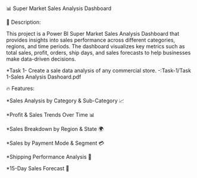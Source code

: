 📊 Super Market Sales Analysis Dashboard

📌 Description:

This project is a Power BI Super Market Sales Analysis Dashboard that provides insights into sales performance across different categories, regions, and time periods. The dashboard visualizes key metrics such as total sales, profit, orders, ship days, and sales forecasts to help businesses make data-driven decisions.

*Task 1- Create a sale data analysis of any commercial store.
-:Task-1/Task 1-Sales Analysis Dashoard.pdf

🔥 Features:

*Sales Analysis by Category & Sub-Category 📈

*Profit & Sales Trends Over Time 📊

*Sales Breakdown by Region & State 🌍

*Sales by Payment Mode & Segment 💳

*Shipping Performance Analysis 🚚

*15-Day Sales Forecast 🔮
